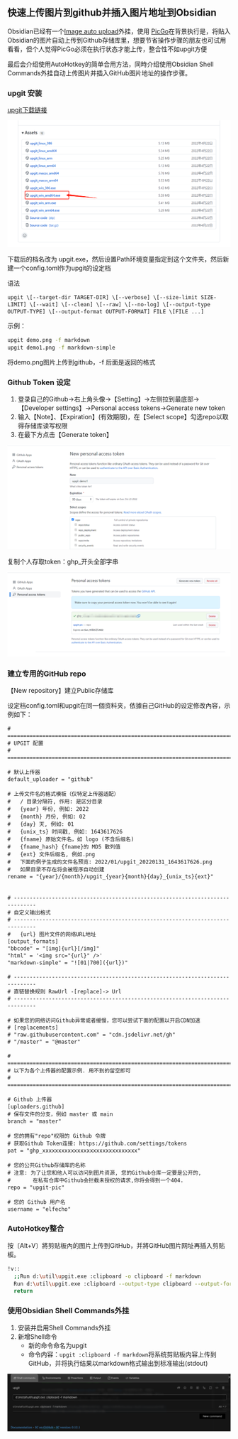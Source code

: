 ## 快速上传图片到github并插入图片地址到Obsidian

Obsidian已经有一个[Image auto upload](https://github.com/renmu123/obsidian-image-auto-upload-plugin)外挂，使用 [PicGo](https://github.com/Molunerfinn/PicGo)在背景执行是，将贴入Obsidian的图片自动上传到Github存储库里，想要节省操作步骤的朋友也可试用看看，但个人觉得PicGo必须在执行状态才能上传，整合性不如upgit方便

最后会介绍使用AutoHotkey的简单合用方法，同時介绍使用Obsidian Shell Commands外挂自动上传图片并插入GitHub图片地址的操作步骤。



### upgit 安装

[upgit下载链接](https://github.com/pluveto/upgit/releases)

![upgit_20220725_1658734559.png](https://raw.githubusercontent.com/elfecho/upgit-pic/master/2022/07/upgit_20220725_1658734559.png)

下载后的档名改为 upgit.exe，然后设置Path环境变量指定到这个文件夹，然后新建一个config.toml作为upgit的设定档

语法

```
upgit \[--target-dir TARGET-DIR] \[--verbose] \[--size-limit SIZE-LIMIT] \[--wait] \[--clean] \[--raw] \[--no-log] \[--output-type OUTPUT-TYPE] \[--output-format OUTPUT-FORMAT] FILE \[FILE ...]
```

示例：

```bash
upgit demo.png -f markdown
upgit demo1.png -f markdown-simple
```

将demo.png图片上传到github，-f 后面是返回的格式

### Github Token 设定

1. 登录自己的Github->右上角头像->【Setting】->左侧拉到最底部->【Developer settings】→Personal access tokens→Generate new token
2. 输入【Note】、【Expiration】(有效期限)，在【Select scope】勾选repo以取得存储库读写权限
3. 在最下方点击【Generate token】

![upgit_20220725_1658733834.png](https://raw.githubusercontent.com/elfecho/upgit-pic/master/2022/07/upgit_20220725_1658733834.png)

复制个人存取token：ghp_开头全部字串

![upgit_20220725_1658733907.png](https://raw.githubusercontent.com/elfecho/upgit-pic/master/2022/07/upgit_20220725_1658733907.png)





### 建立专用的GitHub repo

【New repository】建立Public存储库

设定档config.toml和upgit在同一個资料夹，依據自己GitHub的设定修改內容，示例如下：

```
# =============================================================================
# UPGIT 配置
# =============================================================================

# 默认上传器
default_uploader = "github"

# 上传文件名的格式模板（仅特定上传器适配）
#   / 目录分隔符, 作用: 是区分目录
#   {year} 年份, 例如: 2022
#   {month} 月份, 例如: 02
#   {day} 天, 例如: 01
#   {unix_ts} 时间戳, 例如: 1643617626
#   {fname} 原始文件名，如 logo (不含后缀名)
#   {fname_hash} {fname}的 MD5 散列值
#   {ext} 文件后缀名, 例如.png
#   下面的例子生成的文件名预览: 2022/01/upgit_20220131_1643617626.png
#   如果目录不存在将会被程序自动创建
rename = "{year}/{month}/upgit_{year}{month}{day}_{unix_ts}{ext}"


# -----------------------------------------------------------------------------
# 自定义输出格式
# -----------------------------------------------------------------------------
#   {url} 图片文件的网络URL地址
[output_formats]
"bbcode" = "[img]{url}[/img]"
"html" = '<img src="{url}" />'
"markdown-simple" = "![01|700]({url})"

# -----------------------------------------------------------------------------
# 直链替换规则 RawUrl -[replace]-> Url
# -----------------------------------------------------------------------------

# 如果您的网络访问Github异常或者缓慢，您可以尝试下面的配置以开启CDN加速
# [replacements]
# "raw.githubusercontent.com" = "cdn.jsdelivr.net/gh"
# "/master" = "@master"

# =============================================================================
# 以下为各个上传器的配置示例. 用不到的留空即可
# =============================================================================

# Github 上传器
[uploaders.github]
# 保存文件的分支，例如 master 或 main
branch = "master"

# 您的拥有"repo"权限的 Github 令牌
# 获取Github Token连接: https://github.com/settings/tokens
pat = "ghp_xxxxxxxxxxxxxxxxxxxxxxxxxxxxxx"

# 您的公共Github存储库的名称
# 注意: 为了让您和他人可以访问到图片资源, 您的Github仓库一定要是公开的, 
#       在私有仓库中Github会拦截未授权的请求,你将会得到一个404.
repo = "upgit-pic"

# 您的 Github 用户名 
username = "elfecho"
```




### AutoHotkey整合

按〔Alt+V〕將剪贴板內的图片上传到GitHub，并將GitHub图片网址再插入剪贴板。

```bash
!v::
  ;;Run d:\util\upgit.exe :clipboard -o clipboard -f markdown
  Run d:\util\upgit.exe :clipboard --output-type clipboard --output-format markdown
  return
```

### 使用Obsidian Shell Commands外挂

1. 安装并启用Shell Commands外挂
2. 新增Shell命令
   - 新的命令命名为upgit
   - 命令内容：`upgit :clipboard -f markdown`将系统剪贴板内容上传到GitHub，并将执行结果以markdown格式输出到标准输出(stdout)

![upgit_20220725_1658735375.png](https://raw.githubusercontent.com/elfecho/upgit-pic/master/2022/07/upgit_20220725_1658735375.png)
